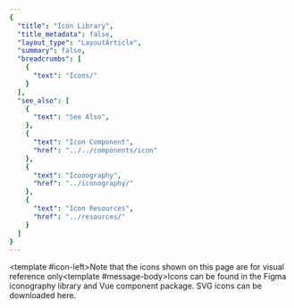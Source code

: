 ```yaml
---
{
  "title": "Icon Library",
  "title_metadata": false,
  "layout_type": "LayoutArticle",
  "summary": false,
  "breadcrumbs": [
    {
      "text": "Icons/"
    }
  ],
  "see_also": [
    {
      "text": "See Also",
    },
    {
      "text": "Icon Component",
      "href": "../../components/icon"
    },
    {
      "text": "Iconography",
      "href": "../iconography/"
    },
    {
      "text": "Icon Resources",
      "href": "../resources/"
    }
  ]
}
---
```



<cdr-banner type="info" aria-live="polite"><template #icon-left><icon-information-fill inherit-color/></template>Note that the icons shown on this page are for visual reference only<template #message-body>Icons can be found in the <cdr-link href="https://www.figma.com/file/RuzW1gp60W1tahwD4m1uBc/Cedar-Iconography">Figma iconography library</cdr-link> and <cdr-link href="../../components/icon/">Vue component</cdr-link> package. SVG icons can be downloaded <cdr-link href="https://rei.github.io/cedar-icons/#/">here</cdr-link>.</template></cdr-banner>

<icon-page/>
